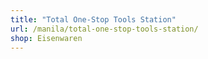 ```yaml
---
title: "Total One-Stop Tools Station"
url: /manila/total-one-stop-tools-station/
shop: Eisenwaren
---
```

